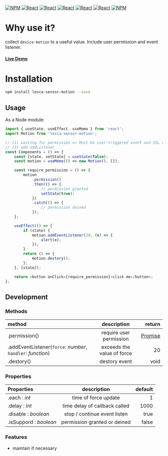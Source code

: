 [![NPM](https://img.shields.io/badge/NPM-ba443f?style=for-the-badge&logo=npm&logoColor=white)](https://www.npmjs.com/) [![React](https://img.shields.io/badge/Node.js-43853D?style=for-the-badge&logo=node.js&logoColor=white)](https://nodejs.org/en/) [![React](https://img.shields.io/badge/-ReactJs-61DAFB?style=for-the-badge&logo=react&logoColor=white)](https://zh-hant.reactjs.org/) [![React](https://img.shields.io/badge/Less-1d365d?style=for-the-badge&logo=less&logoColor=white)](https://lesscss.org/) [![React](https://img.shields.io/badge/HTML5-E34F26?style=for-the-badge&logo=html5&logoColor=white)](https://www.w3schools.com/html/) [![React](https://img.shields.io/badge/-CSS3-1572B6?style=for-the-badge&logo=css3&logoColor=white)](https://www.w3schools.com/css/) [![NPM](https://img.shields.io/badge/DEV-Jameshsu1125-9cf?style=for-the-badge)](https://www.npmjs.com/~jameshsu1125)

# Why use it?

collect `device-motion` to a useful value. Include user permission and event listener.

#### [Live Demo](https://jameshsu1125.github.io/lesca-sensor-motion/)

# Installation

```sh
npm install lesca-sensor-motion --save
```

## Usage

As a Node module:

```javascript
import { useState, useEffect, useMemo } from 'react';
import Motion from 'lesca-sensor-motion';

// (1) waiting for permission => Must be user-triggered event and SSL required
// (2) add addListener
const Components = () => {
	const [state, setState] = useState(false);
	const motion = useMemo(() => new Motion(), []);

	const require_permission = () => {
		motion
			.permission()
			.then(() => {
				// permission granted
				setState(true);
			})
			.catch(() => {
				// permission deined
			});
	};

	useEffect(() => {
		if (state) {
			motion.addEventListener(20, (e) => {
				alert(e);
			});
		}
		return () => {
			motion.destory();
		};
	}, [state]);

	return <button onClick={require_permission}>click me</button>;
};
```

## Development

### Methods

| method | description | return |
| :-- | :-: | --: |
| .permission() | require user permission | [Promise](https://developer.mozilla.org/en-US/docs/Web/JavaScript/Reference/Global_Objects/Promise) |
| .addEventListener(`force`: _number_, `handler`: _function_) | exceeds the value of force | 20 |
| .destory() | destory event | void |

### Properties

| Properties             |          description          | default |
| :--------------------- | :---------------------------: | ------: |
| .each : _int_          |     time of force update      |       1 |
| .delay : _int_         | time delay of callback called |    1000 |
| .disable : _boolean_   | stop / continue event listen  |    true |
| .isSuppord : _boolean_ | permission granted or deined  |   false |

### Features

- maintain if necessary
